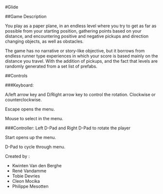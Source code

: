 #Glide

##Game Description

You play as a paper plane, in an endless level where you try to get as far
as possible from your starting position, gathering points based on your
distance, and encountering positive and negative pickups and direction
changing objects, as well as obstacles.

The game has no narrative or story-like objective, but it borrows from
endless runner type experiences in which your score is based mainly on
the distance you travel. With the addition of pickups, and the fact that
levels are randomly generated from a set list of prefabs.


##Controls

###Keyboard:

A/left arrow key and D/Right arrow key to control the rotation. Clockwise or counterclockwise.

Escape opens the menu.

Mouse to select in the menu.

###Controller:
Left D-Pad and Right D-Pad to rotate the player

Start opens up the menu.

D-Pad to cycle through menu.


Created by :

* Kwinten Van den Berghe
* René Vandamme
* Tobie Devries
* Cleon Mocika
* Philippe Mesotten    

